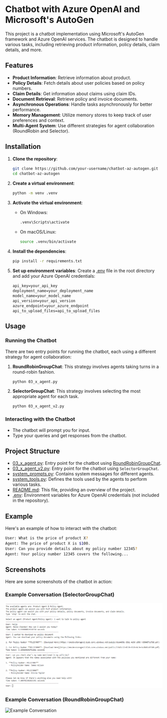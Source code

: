 # Chatbot with Azure OpenAI and Microsoft's AutoGen

This project is a chatbot implementation using Microsoft's AutoGen framework and Azure OpenAI services. The chatbot is designed to handle various tasks, including retrieving product information, policy details, claim details, and more.

## Features

- **Product Information**: Retrieve information about product.
- **Policy Details**: Fetch details about user policies based on policy numbers.
- **Claim Details**: Get information about claims using claim IDs.
- **Document Retrieval**: Retrieve policy and invoice documents.
- **Asynchronous Operations**: Handle tasks asynchronously for better performance.
- **Memory Management**: Utilize memory stores to keep track of user preferences and context.
- **Multi-Agent System**: Use different strategies for agent collaboration (RoundRobin and Selector).

## Installation

1. **Clone the repository**:

   ```sh
   git clone https://github.com/your-username/chatbot-az-autogen.git
   cd chatbot-az-autogen
   ```

2. **Create a virtual environment**:

   ```sh
   python -m venv .venv
   ```

3. **Activate the virtual environment**:

   - On Windows:
     ```sh
     .venv\Scripts\activate
     ```
   - On macOS/Linux:
     ```sh
     source .venv/bin/activate
     ```

4. **Install the dependencies**:

   ```sh
   pip install -r requirements.txt
   ```

5. **Set up environment variables**:
   Create a [.env](http://_vscodecontentref_/2) file in the root directory and add your Azure OpenAI credentials:
   ```env
   api_key=your_api_key
   deployment_name=your_deployment_name
   model_name=your_model_name
   api_version=your_api_version
   azure_endpoint=your_azure_endpoint
   api_to_upload_files=api_to_upload_files
   ```

## Usage

### Running the Chatbot

There are two entry points for running the chatbot, each using a different strategy for agent collaboration:

1. **RoundRobinGroupChat**: This strategy involves agents taking turns in a round-robin fashion.

   ```sh
   python 03_x_agent.py
   ```

2. **SelectorGroupChat**: This strategy involves selecting the most appropriate agent for each task.
   ```sh
   python 03_x_agent_v2.py
   ```

### Interacting with the Chatbot

- The chatbot will prompt you for input.
- Type your queries and get responses from the chatbot.

## Project Structure

- [03_x_agent.py](http://_vscodecontentref_/3): Entry point for the chatbot using [RoundRobinGroupChat](http://_vscodecontentref_/4).
- [03_x_agent_v2.py](http://_vscodecontentref_/5): Entry point for the chatbot using `SelectorGroupChat`.
- [system_prompts.py](http://_vscodecontentref_/6): Contains system messages for different agents.
- [system_tools.py](http://_vscodecontentref_/7): Defines the tools used by the agents to perform various tasks.
- [README.md](http://_vscodecontentref_/8): This file, providing an overview of the project.
- [.env](http://_vscodecontentref_/9): Environment variables for Azure OpenAI credentials (not included in the repository).

## Example

Here's an example of how to interact with the chatbot:

```sh
User: What is the price of product X?
Agent: The price of product X is $100.
User: Can you provide details about my policy number 12345?
Agent: Your policy number 12345 covers the following...
```

## Screenshots

Here are some screenshots of the chatbot in action:

### Example Conversation (SelectorGroupChat)

![Example Conversation](images/ss1.png)

### Example Conversation (RoundRobinGroupChat)

![Example Conversation](images/ss2.png)
